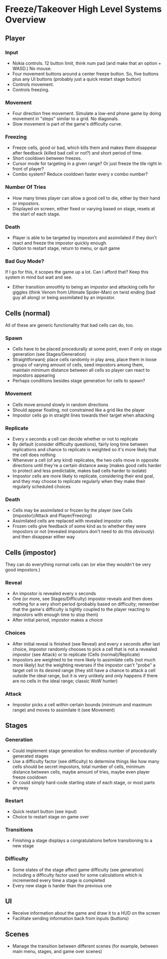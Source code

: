 # Freeze/Takeover High Level Systems Overview

## Player

### Input

- Nokia controls. 12 button limit, think num pad (and make that an option + WASD.) No mouse.
- Four movement buttons around a center freeze button. So, five buttons plus any UI buttons (probably just a quick restart stage button)
- Controls movement.
- Controls freezing.

### Movement

- Four direction free movement. Simulate a low-end phone game by doing movement in "steps" similar to a grid. No diagonals.
- Slow movement is part of the game's difficulty curve.

### Freezing

- Freeze cells, good or bad, which kills them and makes them disappear after feedback (killed bad cell or not?) and short period of time.
- Short cooldown between freezes.
- Cursor mode for targeting in a given range? Or just freeze the tile right in front of player?
- Combo system? Reduce cooldown faster every x combo number?

### Number Of Tries

- How many times player can allow a good cell to die, either by their hand or impostors.
- Displayed on screen, either fixed or varying based on stage, resets at the start of each stage.

### Death

- Player is able to be targeted by impostors and assimilated if they don't react and freeze the impostor quickly enough.
- Option to restart stage, return to menu, or quit game

### Bad Guy Mode?

If I go for this, it scopes the game up a lot. Can I afford that? Keep this system in mind but wait and see.

- Either transition smoothly to being an impostor and attacking cells for giggles (think Venom from Ultimate Spider-Man) on twist ending (bad guy all along) or being assimilated by an impostor.

## Cells (normal)

All of these are generic functionality that bad cells can do, too.

### Spawn

- Cells have to be placed procedurally at some point, even if only on stage generation (see Stages/Generation)
- Straightforward; place cells randomly in play area, place them in loose groups of varying amount of cells, seed impostors among them, maintain minimum distance between all cells so player can react to impostors appearing
- Perhaps conditions besides stage generation for cells to spawn?

### Movement

- Cells move around slowly in random directions
- Should appear floating, not constrained like a grid like the player
- Impostor cells go in straight lines towards their target when attacking

### Replicate

- Every x seconds a cell can decide whether or not to replicate
- By default (consider difficulty questions), fairly long time between replications and chance to replicate is weighted so it's more likely that the cell does nothing
- Whenever a cell (of any kind) replicates, the two cells move in opposite directions until they're a certain distance away (makes good cells harder to protect and less predictable, makes bad cells harder to isolate)
- Impostor cells are more likely to replicate, considering their end goal, and they may choose to replicate regularly when they make their regularly scheduled choices

### Death

- Cells may be assimilated or frozen by the player (see Cells (impostor)/Attack and Player/Freezing)
- Assimilated cells are replaced with revealed impostor cells
- Frozen cells give feedback of some kind as to whether they were impostors or not (revealed impostors don't need to do this obviously) and then disappear either way

## Cells (impostor)

They can do everything normal cells can (or else they wouldn't be very good impostors.)

### Reveal

- An impostor is revealed every x seconds
- One (or more, see Stages/Difficulty) impostor reveals and then does nothing for a very short period (probably based on difficulty; remember that the game's difficulty is tightly coupled to the player reacting to impostors with enough time to stop them)
- After initial period, impostor makes a choice

### Choices

- After initial reveal is finished (see Reveal) and every x seconds after last choice, impostor randomly chooses to pick a cell that is not a revealed impostor (see Attack) or to replicate (Cells (normal)/Replicate)
- Impostors are weighted to be more likely to assimilate cells (not much more likely) but the weighting reverses if the impostor can't "probe" a target cell in its desired range (they still have a chance to attack a cell outside the ideal range, but it is very unlikely and only happens if there are no cells in the ideal range; classic WoW hunter)

### Attack

- Impostor picks a cell within certain bounds (minimum and maximum range) and moves to assimilate it (see Movement)

## Stages

### Generation

- Could implement stage generation for endless number of procedurally generated stages
- Use a difficulty factor (see difficulty) to determine things like how many cells should be secret impostors, total number of cells, minimum distance between cells, maybe amount of tries, maybe even player freeze cooldown
- Or could simply hard-code starting state of each stage, or most parts anyway

### Restart

- Quick restart button (see input)
- Choice to restart stage on game over

### Transitions

- Finishing a stage displays a congratulations before transitioning to a new stage

### Difficulty

- Some states of the stage affect game difficulty (see generation) including a difficulty factor used for some calculations which is incremented every time a stage is completed
- Every new stage is harder than the previous one

## UI

- Receive information about the game and draw it to a HUD on the screen
- Facilitate sending information back from inputs (buttons)

## Scenes

- Manage the transition between different scenes (for example, between main menu, stages, and game over scenes)